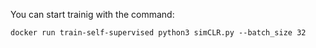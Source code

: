 You can start trainig with the command:
```
docker run train-self-supervised python3 simCLR.py --batch_size 32
```